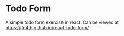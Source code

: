 # Todo Form

A simple todo form exercise in react. Can be viewed at <https://jfn4th.github.io/react-todo-form/>